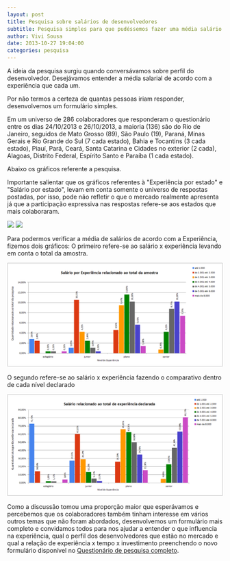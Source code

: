 ```yaml
---
layout: post
title: Pesquisa sobre salários de desenvolvedores
subtitle: Pesquisa simples para que pudéssemos fazer uma média salário dos programadores.
author: Vivi Sousa
date: 2013-10-27 19:04:00
categories: pesquisa
---
```

A ideia da pesquisa surgiu quando conversávamos sobre perfil do desenvolvedor.
Desejávamos entender a média salarial de acordo com a experiência que cada um.

Por não termos a certeza de quantas pessoas iriam responder, desenvolvemos um formulário simples. 

Em um universo de 286 colaboradores que responderam o questionário entre os dias 24/10/2013 e 
26/10/2013, a maioria (136) são do Rio de Janeiro, seguidos de Mato Grosso (89), São Paulo (19), 
Paraná, Minas Gerais e Rio Grande do Sul (7 cada estado), Bahia e Tocantins (3 cada estado), Piauí,
Pará, Ceará, Santa Catarina e Cidades no exterior (2 cada), Alagoas, Distrito Federal, Espírito 
Santo e Paraíba (1 cada estado).

Abaixo os gráficos referente a pesquisa.

Importante salientar que os gráficos referentes à "Experiência por estado" e "Salário por estado", 
levam em conta somente o universo de respostas postadas, por isso, pode não refletir o que o 
mercado realmente apresenta já que a participação expressiva nas respostas refere-se aos estados 
que mais colaboraram.

<img src="/images/posts/2013-10-27/Experiência por estado.png"/>

<img src="/images/posts/2013-10-27/Salário por estado.png"/>

Para podermos verificar a média de salários de acordo com a Experiência, fizemos dois gráficos:
O primeiro refere-se ao salário x experiência levando em conta o total da amostra.

<img src="/images/posts/2013-10-27/Salário por experiência total da amostra.png"/>

O segundo refere-se ao salário x experiência fazendo o comparativo dentro de cada nível declarado

<img src="/images/posts/2013-10-27/Salário por experiência total dentro da experiência declarada.png"/>

Como a discussão tomou uma proporção maior que esperávamos e percebemos que os colaboradores também
tinham interesse em vários outros temas que não foram abordados, desenvolvemos um formulário mais 
completo e convidamos todos para nos ajudar a entender o que influencia na experiência, qual o 
perfil dos desenvolvedores que estão no mercado e qual a relação de experiência x tempo x investimento 
preenchendo o novo formulário disponível no [Questionário de pesquisa completo][link1].

[link1]: https://docs.google.com/forms/d/1cC06WREOQUiwrmAzXgya1S5aQzgDJzfNAhXoFxHhbT0/viewform
